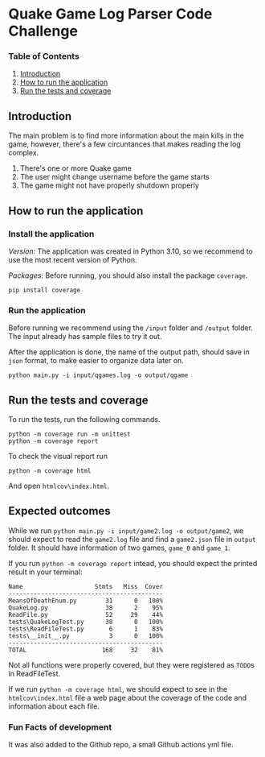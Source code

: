 # Quake Game Log  Parser Code Challenge

### Table of Contents

1. [Introduction](#introduction)
2. [How to run the application](#how-to-run-the-application)
3. [Run the tests and coverage](#run-the-tests-and-coverage)

## Introduction

The main problem is to find more information about the main kills in the game, however, there's a few circuntances that makes reading the log complex.

1. There's one or more Quake game
2. The user might change username before the game starts
3. The game might not have properly shutdown properly

## How to run the application

### Install the application

*Version:* The application was created in Python 3.10, so we recommend to use the most recent version of Python.

*Packages:* Before running, you should also install the package `coverage`.

```
pip install coverage
```

### Run the application

Before running we recommend using the `/input` folder and `/output` folder. The input already has sample files to try it out.

After the application is done, the name of the output path, should save in `json` format, to make easier to organize data later on.

```
python main.py -i input/qgames.log -o output/qgame
```

## Run the tests and coverage

To run the tests, run the following commands.

```
python -m coverage run -m unittest
python -m coverage report
```

To check the visual report run

```python -m coverage html```

And open `htmlcov\index.html`.

## Expected outcomes

While we run `python main.py -i input/game2.log -o output/game2`, we should expect to read the `game2.log` file and find a `game2.json` file in `output` folder. It should have information of two games, `game_0` and `game_1`.

If you run `python -m coverage report` intead, you should expect the printed result in your terminal:

```
Name                    Stmts   Miss  Cover
-------------------------------------------
MeansOfDeathEnum.py        31      0   100%
QuakeLog.py                38      2    95%
ReadFile.py                52     29    44%
tests\QuakeLogTest.py      38      0   100%
tests\ReadFileTest.py       6      1    83%
tests\__init__.py           3      0   100%
-------------------------------------------
TOTAL                     168     32    81%
```

Not all functions were properly covered, but they were registered as `TODO`s in ReadFileTest.

If we run `python -m coverage html`, we should expect to see in the `htmlcov\index.html` file a web page about the coverage of the code and information about each file. 

### Fun Facts of development

It was also added to the Github repo, a small Github actions yml file. 